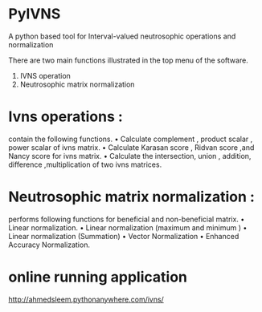 # PyIVNS
A python based tool for Interval-valued neutrosophic operations and normalization

There are two main functions illustrated in the top menu of the software.
1.	IVNS operation 
2.	Neutrosophic matrix normalization   

# Ivns operations :
contain the following functions.
•	Calculate complement , product scalar , power scalar of ivns matrix.
•	Calculate Karasan score , Ridvan score ,and Nancy score for ivns matrix.
•	Calculate the intersection, union , addition, difference ,multiplication  of two ivns matrices.
 
 # Neutrosophic matrix normalization : 
 performs following functions for beneficial and non-beneficial matrix.
 •	Linear normalization.
•	Linear normalization (maximum and minimum )
•	Linear normalization (Summation) 
•	Vector Normalization 
•	Enhanced Accuracy Normalization.

# online running application
http://ahmedsleem.pythonanywhere.com/ivns/


